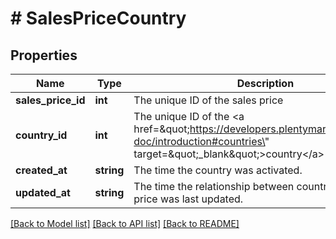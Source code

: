 # # SalesPriceCountry

## Properties

Name | Type | Description | Notes
------------ | ------------- | ------------- | -------------
**sales_price_id** | **int** | The unique ID of the sales price | [optional] 
**country_id** | **int** | The unique ID of the &lt;a href&#x3D;\&quot;https://developers.plentymarkets.com/rest-doc/introduction#countries\&quot;  target&#x3D;\&quot;_blank\&quot;&gt;country&lt;/a&gt; | [optional] 
**created_at** | **string** | The time the country was activated. | [optional] 
**updated_at** | **string** | The time the relationship between country and sales price was last updated. | [optional] 

[[Back to Model list]](../../README.md#documentation-for-models) [[Back to API list]](../../README.md#documentation-for-api-endpoints) [[Back to README]](../../README.md)


